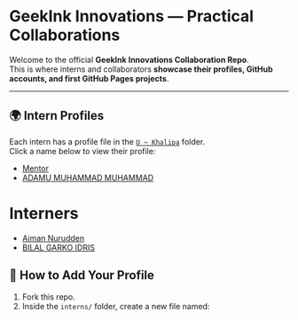 # GeekInk Innovations — Practical Collaborations

Welcome to the official **GeekInk Innovations Collaboration Repo**.  
This is where interns and collaborators **showcase their profiles, GitHub accounts, and first GitHub Pages projects**.  

---

## 🌍 Intern Profiles

Each intern has a profile file in the [`U ~ Khalipa`](./interns/Umary2019.md) folder.  
Click a name below to view their profile:  

- [Mentor](./interns/AdamsGeeky.md)  
- [ADAMU MUHAMMAD MUHAMMAD](./interns/AdamsGeeky.md)
  
# Interners
- [Aiman Nurudden](./interns/aimannurudden.md)
- [BILAL GARKO IDRIS](./interns/Bilalgarko.md)

## 🚀 How to Add Your Profile

1. Fork this repo.  
2. Inside the `interns/` folder, create a new file named:  
